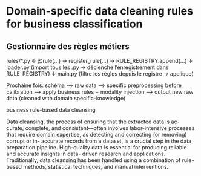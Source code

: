 # Domain-specific data cleaning rules for business classification

## Gestionnaire des règles métiers

rules/*.py
  ↓
@rule(...)  →  register_rule(...)  →  RULE_REGISTRY.append(...)
  ↓
loader.py (import tous les .py → déclenche l’enregistrement dans RULE_REGISTRY)
  ↓
main.py (filtre les règles depuis le registre → applique)


Prochaine fois: schéma ==> raw data --> specific preprocessing before calibration --> apply business rules + modality injection --> output new raw data (cleaned with domain specific-knowledge)

business rule-based data cleansing

Data cleansing, the process of ensuring that the extracted data is ac-
curate, complete, and consistent—often involves labor-intensive processes that
require domain expertise, as detecting and correcting (or removing) corrupt or in-
accurate records from a dataset, is a crucial step in the data preparation pipeline.
High-quality data is essential for producing reliable and accurate insights in data-
driven research and applications. Traditionally, data cleansing has been handled
using a combination of rule-based methods, statistical techniques, and manual
interventions.